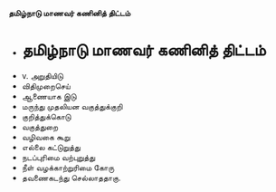 **தமிழ்நாடு மாணவர் கணினித் திட்டம்**
- # தமிழ்நாடு மாணவர் கணினித் திட்டம்
- v. அறுதியிடு
- விதிமுறைசெய்
- ஆணையாக இடு
- மருந்து முதலியன வகுத்துக்குறி
- குறித்துக்கொடு
- வகுத்துறை
- வழிவகை கூறு
- எல்லை கட்டுறுத்து
- நடப்புரிமை வற்புறுத்து
- நீள் வழக்காற்றுரிமை கோரு
- தவணைகடந்து செல்லாததாகு.

